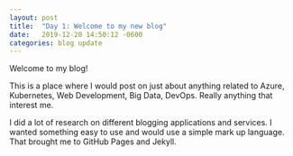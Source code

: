 ```yaml
---
layout: post
title:  "Day 1: Welcome to my new blog"
date:   2019-12-20 14:50:12 -0600
categories: blog update
---
```


Welcome to my blog!

This is a place where I would post on just about anything related to Azure, Kubernetes, Web Development, Big Data, DevOps. Really anything that interest me.

I did a lot of research on different blogging applications and services. I wanted something easy to use and would use a simple mark up language. That brought me to GitHub Pages and Jekyll.
